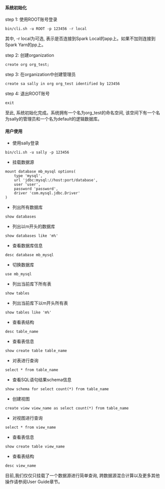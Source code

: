 #### 系统初始化
step 1: 使用ROOT账号登录
```
bin/cli.sh -u ROOT -p 123456 -r local
```
其中, -r local为可选, 表示是否连接到Spark Local的app上。如果不加则连接到 Spark Yarn的pp上。

step 2: 创建organization
```
create org org_test;
```
step 3: 在organization中创建管理员
```
create sa sally in org org_test identified by 123456
```
step 4: 退出ROOT账号
```
exit
```
至此, 系统初始化完成。系统拥有一个名为org_test的命名空间, 该空间下有一个名为sally的管理员和一个名为default的逻辑数据库。


#### 用户使用
- 使用sally登录
```
bin/cli.sh -u sally -p 123456
```
- 挂载数据源
```
mount database mb_mysql options(
    type 'mysql',
    url 'jdbc:mysql://host:port/database',
    user 'user',
    password 'password',
    driver 'com.mysql.jdbc.Driver'
)
```
- 列出所有数据库
```
show databases
```
- 列出以m开头的数据库
```
show databases like 'm%'
```
- 查看数据库信息
```
desc database mb_mysql
```
- 切换数据库
```
use mb_mysql
```
- 列出当前库下所有表
```
show tables
```
- 列出当前库下以m开头所有表
```
show tables like 'm%'
```
- 查看表结构
```
desc table_name
```
- 查看表信息
```
show create table table_name
```
- 对表进行查询
```
select * from table_name
```
- 查看SQL语句结果schema信息
```
show schema for select count(*) from table_name
```
- 创建视图
```
create view view_name as select count(*) from table_name
```
- 对视图进行查询
```
select * from view_name
```
- 查看表信息
```
show create table view_name
```
- 查看表结构
```
desc view_name
```

目前,我们仅仅只挂载了一个数据源进行简单查询, 跨数据源混合计算以及更多其他操作请参阅User Guide章节。

